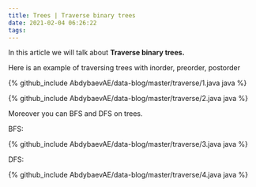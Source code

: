 ```yaml
---
title: Trees | Traverse binary trees
date: 2021-02-04 06:26:22
tags:
---
```


In this article we will talk about **Traverse binary trees.**

Here is an example of traversing trees with inorder, preorder, postorder 

{% github_include AbdybaevAE/data-blog/master/traverse/1.java java %}

{% github_include AbdybaevAE/data-blog/master/traverse/2.java java %}

Moreover you can BFS and DFS on trees.

BFS:

{% github_include AbdybaevAE/data-blog/master/traverse/3.java java %}

DFS: 

{% github_include AbdybaevAE/data-blog/master/traverse/4.java java %}

